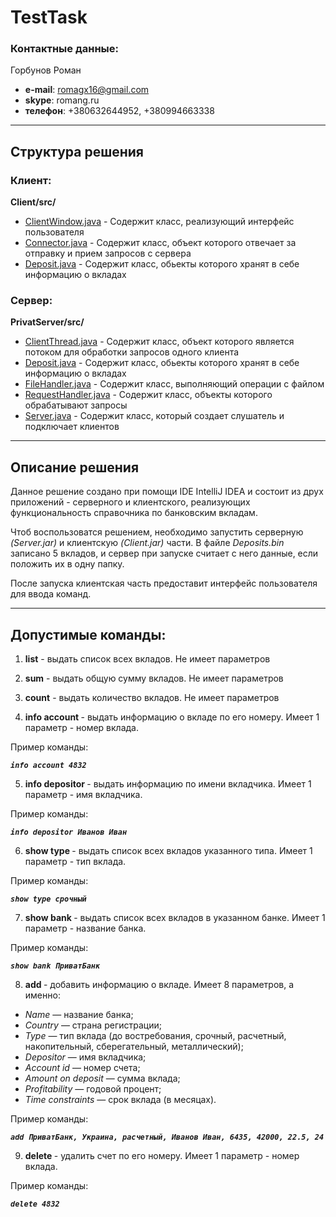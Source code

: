 # TestTask

### Контактные данные:

Горбунов Роман

* **e-mail**: romagx16@gmail.com
* **skype**: romang.ru
* **телефон**: +380632644952, +380994663338

---

## Структура решения

### Клиент:
**Client/src/**

* [ClientWindow.java](/Client/src/ClientWindow.java) - Содержит класс, реализующий интерфейс пользователя
* [Connector.java](/Client/src/Connector.java) - Содержит класс, объект которого отвечает за отправку и прием запросов с сервера
* [Deposit.java](/Client/src/Deposit.java) - Содержит класс, обьекты которого хранят в себе информацию о вкладах

### Сервер:
**PrivatServer/src/**

* [ClientThread.java](/PrivatServer/src/ClientThread.java) - Содержит класс, объект которого является потоком для обработки запросов одного клиента
* [Deposit.java](/PrivatServer/src/Deposit.java) - Содержит класс, обьекты которого хранят в себе информацию о вкладах
* [FileHandler.java](/PrivatServer/src/FileHandler.java) - Содержит класс, выполняющий операции с файлом
* [RequestHandler.java](/PrivatServer/src/RequestHandler.java) - Содержит класс, объекты которого обрабатывают запросы
* [Server.java](/PrivatServer/src/Server.java) - Содержит класс, который создает слушатель и подключает клиентов

---
## Описание решения

Данное решение создано при помощи IDE IntelliJ IDEA и состоит из друх приложений - серверного и клиентского, реализующих функциональность справочника по банковским вкладам.

Чтоб воспользоватся решением, необходимо запустить серверную _(Server.jar)_ и клиентскую _(Client.jar)_ части. 
В файле _Deposits.bin_ записано 5 вкладов, и сервер при запуске считает с него данные, если положить их в одну папку.

После запуска клиентская часть предоставит интерфейс пользователя для ввода команд.

---
## Допустимые команды:
1. **list** - выдать список всех вкладов.
Не имеет параметров

2. **sum** - выдать общую сумму вкладов.
Не имеет параметров

3. **count** - выдать количество вкладов.
Не имеет параметров

4. **info account <account id>** - выдать информацию о вкладе по его номеру. Имеет 1 параметр - номер вклада. 

Пример команды: 

***`info account 4832`***

5. **info depositor <depositor>** - выдать информацию по имени вкладчика. Имеет 1 параметр - имя вкладчика.

Пример команды: 

***`info depositor Иванов Иван`***

6. **show type <type>** - выдать список всех вкладов указанного типа. Имеет 1 параметр - тип вклада. 

Пример команды: 

***`show type срочный`***

7. **show bank <name>** - выдать список всех вкладов в указанном банке. Имеет 1 параметр - название банка. 

Пример команды: 

***`show bank ПриватБанк`***

8. **add <deposit info>** - добавить информацию о вкладе. Имеет 8 параметров, а именно:

* _Name_ — название банка;
* _Country_ — страна регистрации;
* _Type_ — тип вклада (до востребования, срочный, расчетный, накопительный, сберегательный, металлический);
* _Depositor_ — имя вкладчика;
* _Account id_ — номер счета;
* _Amount on deposit_ — сумма вклада;
* _Profitability_ — годовой процент;
* _Time constraints_ — срок вклада (в месяцах).

Пример команды: 

***`add ПриватБанк, Украина, расчетный, Иванов Иван, 6435, 42000, 22.5, 24`***

9. **delete <account id>** - удалить счет по его номеру. Имеет 1 параметр - номер вклада. 

Пример команды: 

***`delete 4832`***
